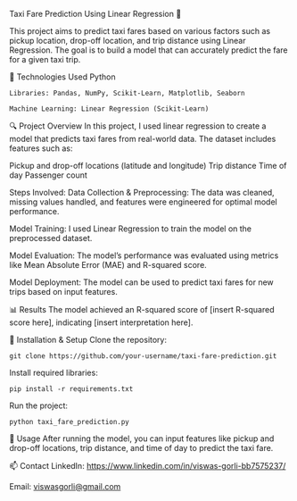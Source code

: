 Taxi Fare Prediction Using Linear Regression 🚖

This project aims to predict taxi fares based on various factors such as pickup location, drop-off location, and trip distance using Linear Regression. The goal is to build a model that can accurately predict the fare for a given taxi trip.

🚀 Technologies Used
Python

    Libraries: Pandas, NumPy, Scikit-Learn, Matplotlib, Seaborn

    Machine Learning: Linear Regression (Scikit-Learn)

🔍 Project Overview
In this project, I used linear regression to create a model that predicts taxi fares from real-world data. The dataset includes features such as:

Pickup and drop-off locations (latitude and longitude)
Trip distance
Time of day
Passenger count

Steps Involved:
Data Collection & Preprocessing: The data was cleaned, missing values handled, and features were engineered for optimal model performance.

Model Training: I used Linear Regression to train the model on the preprocessed dataset.

Model Evaluation: The model’s performance was evaluated using metrics like Mean Absolute Error (MAE) and R-squared score.

Model Deployment: The model can be used to predict taxi fares for new trips based on input features.

📊 Results
The model achieved an R-squared score of [insert R-squared score here], indicating [insert interpretation here].

📁 Installation & Setup
Clone the repository:

    git clone https://github.com/your-username/taxi-fare-prediction.git
Install required libraries:

    pip install -r requirements.txt
Run the project:

    python taxi_fare_prediction.py
🔧 Usage
After running the model, you can input features like pickup and drop-off locations, trip distance, and time of day to predict the taxi fare.

📫 Contact
LinkedIn: https://www.linkedin.com/in/viswas-gorli-bb7575237/

Email: viswasgorli@gmail.com

